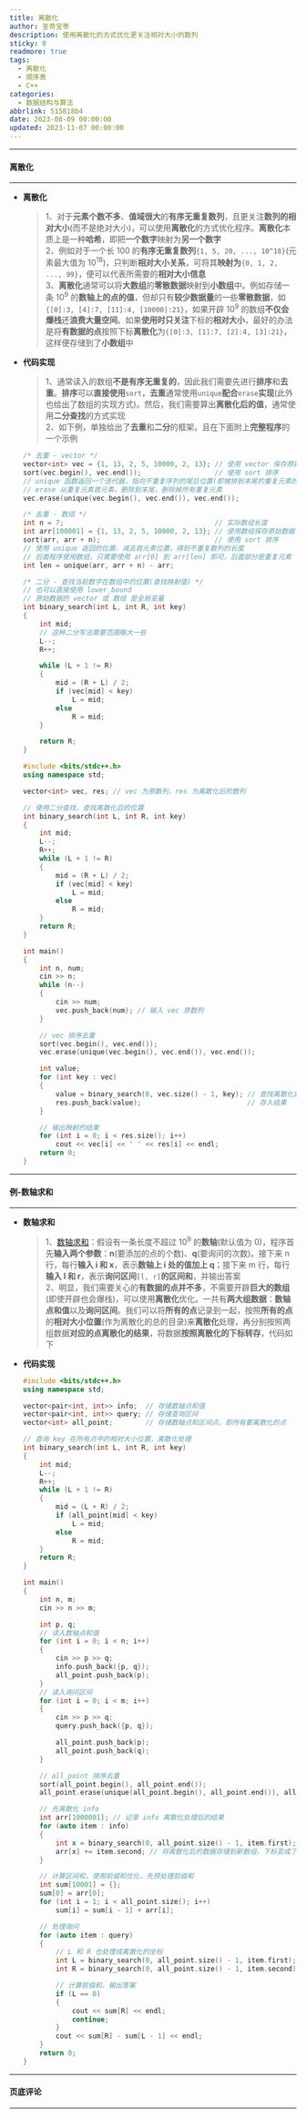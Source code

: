 ```yaml
---
title: 离散化
author: 圣奇宝枣
description: 使用离散化的方式优化更关注相对大小的数列
sticky: 0
readmore: true
tags:
  - 离散化
  - 顺序表
  - C++
categories:
  - 数据结构与算法
abbrlink: 515818b4
date: 2023-08-09 00:00:00
updated: 2023-11-07 00:00:00
---
```


---

#### **离散化**

---

- **离散化**

  > 1、对于**元素个数不多**、**值域很大**的**有序无重复数列**，且更关注**数列的相对大小**(而不是绝对大小)，可以使用**离散化**的方式优化程序。**离散化**本质上是一种**哈希**，即把**一个数字**映射为**另一个数字**  
  > 2、例如对于一个长 100 的**有序无重复数列**`{1, 5, 20, ..., 10^18}`(元素最大值为 10<sup>18</sup>)，只判断**相对大小关系**，可将其**映射为**`{0, 1, 2, ..., 99}`，便可以代表所需要的**相对大小信息**  
  > 3、**离散化**通常可以将**大数组**的**零散数据**映射到**小数组**中。例如存储一条 10<sup>9</sup> 的**数轴上的点的值**，但却只有**较少数据量**的一些**零散数据**，如`{[0]:3, [4]:7, [11]:4, [10000]:21}`，如果开辟 10<sup>9</sup> 的数组**不仅会爆栈**还**浪费大量空间**。如果**使用时只关注**下标的**相对大小**，最好的办法是将**有数据的点**按照下标**离散化**为`{[0]:3, [1]:7, [2]:4, [3]:21}`，这样便存储到了**小数组**中

<!-- more -->

- **代码实现**

  > 1、通常读入的数组**不是有序无重复的**，因此我们需要先进行**排序**和**去重**。**排序**可以**直接使用**`sort`，**去重**通常使用`unique`**配合**`erase`**实现**(此外也给出了数组的实现方式)。然后，我们需要算出**离散化后的值**，通常使用**二分查找**的方式实现  
  > 2、如下例，单独给出了**去重**和**二分**的框架。且在下面附上**完整程序**的一个示例

  ```cpp
  /* 去重 - vector */
  vector<int> vec = {1, 13, 2, 5, 10000, 2, 13}; // 使用 vector 保存原始数据
  sort(vec.begin(), vec.end());                  // 使用 sort 排序
  // unique 函数返回一个迭代器，指向不重复序列的尾后位置(即被排到末尾的重复元素的首元素位置)
  // erase 从重复元素首元素，删除到末尾，删除掉所有重复元素
  vec.erase(unique(vec.begin(), vec.end()), vec.end());

  /* 去重 - 数组 */
  int n = 7;                                     // 实际数组长度
  int arr[100001] = {1, 13, 2, 5, 10000, 2, 13}; // 使用数组保存原始数据
  sort(arr, arr + n);                            // 使用 sort 排序
  // 使用 unique 返回的位置，减去首元素位置，得到不重复数列的长度
  // 后面程序使用数组，只需要使用 arr[0] 到 arr[len] 即可，后面部分是重复元素
  int len = unique(arr, arr + n) - arr;

  /* 二分 - 查找当前数字在数组中的位置(查找映射值) */
  // 也可以直接使用 lower_bound
  // 原始数据的 vector 或 数组 是全局变量
  int binary_search(int L, int R, int key)
  {
      int mid;
      // 这种二分写法需要范围略大一些
      L--;
      R++;

      while (L + 1 != R)
      {
          mid = (R + L) / 2;
          if (vec[mid] < key)
              L = mid;
          else
              R = mid;
      }

      return R;
  }
  ```

  ```cpp
  #include <bits/stdc++.h>
  using namespace std;

  vector<int> vec, res; // vec 为原数列，res 为离散化后的数列

  // 使用二分查找，查找离散化后的位置
  int binary_search(int L, int R, int key)
  {
      int mid;
      L--;
      R++;
      while (L + 1 != R)
      {
          mid = (R + L) / 2;
          if (vec[mid] < key)
              L = mid;
          else
              R = mid;
      }
      return R;
  }

  int main()
  {
      int n, num;
      cin >> n;
      while (n--)
      {
          cin >> num;
          vec.push_back(num); // 输入 vec 原数列
      }

      // vec 排序去重
      sort(vec.begin(), vec.end());
      vec.erase(unique(vec.begin(), vec.end()), vec.end());

      int value;
      for (int key : vec)
      {
          value = binary_search(0, vec.size() - 1, key); // 查找离散化后的值
          res.push_back(value);                          // 存入结果
      }

      // 输出映射的结果
      for (int i = 0; i < res.size(); i++)
          cout << vec[i] << ' ' << res[i] << endl;
      return 0;
  }
  ```

---

#### **例-数轴求和**

---

- **数轴求和**

  > 1、[数轴求和](https://www.starrycoding.com/problem/63)：假设有一条长度不超过 10<sup>9</sup> 的**数轴**(默认值为 0)，程序首先**输入两个参数**：**n**(要添加的点的个数)、**q**(要询问的次数)。接下来 n 行，每行**输入 i 和 x**，表示**数轴上 i 处的值加上 q**；接下来 m 行，每行**输入 l 和 r**，表示**询问区间**`[l, r]`**的区间和**，并输出答案  
  > 2、明显，我们需要关心的**有数据的点并不多**，不需要开辟**巨大的数组**(即使开辟也会爆栈)，可以使用**离散化**优化。一共有**两大组数据**：**数轴点和值**以及**询问区间**。我们可以将**所有的点**记录到一起，按照**所有的点**的**相对大小位置**(作为离散化的总的目录)来**离散化**处理，再分别按照两组数据**对应的点离散化的结果**，将数据**按照离散化的下标转存**，代码如下

- **代码实现**

  ```cpp
  #include <bits/stdc++.h>
  using namespace std;

  vector<pair<int, int>> info;  // 存储数轴点和值
  vector<pair<int, int>> query; // 存储查询区间
  vector<int> all_point;        // 存储数轴点和区间点，即所有要离散化的点

  // 查询 key 在所有点中的相对大小位置，离散化处理
  int binary_search(int L, int R, int key)
  {
      int mid;
      L--;
      R++;
      while (L + 1 != R)
      {
          mid = (L + R) / 2;
          if (all_point[mid] < key)
              L = mid;
          else
              R = mid;
      }
      return R;
  }

  int main()
  {
      int n, m;
      cin >> n >> m;

      int p, q;
      // 读入数轴点和值
      for (int i = 0; i < n; i++)
      {
          cin >> p >> q;
          info.push_back({p, q});
          all_point.push_back(p);
      }
      // 读入询问区间
      for (int i = 0; i < m; i++)
      {
          cin >> p >> q;
          query.push_back({p, q});

          all_point.push_back(p);
          all_point.push_back(q);
      }

      // all_point 排序去重
      sort(all_point.begin(), all_point.end());
      all_point.erase(unique(all_point.begin(), all_point.end()), all_point.end());

      // 先离散化 info
      int arr[1000001]; // 记录 info 离散化处理后的结果
      for (auto item : info)
      {
          int x = binary_search(0, all_point.size() - 1, item.first); // 计算坐标离散化后的坐标
          arr[x] += item.second; // 将离散化后的数据存储到新数组，下标变成了离散化的下标
      }

      // 计算区间和，使用前缀和优化，先预处理前缀和
      int sum[10001] = {};
      sum[0] = arr[0];
      for (int i = 1; i < all_point.size(); i++)
          sum[i] = sum[i - 1] + arr[i];

      // 处理询问
      for (auto item : query)
      {
          // L 和 R 也处理成离散化的坐标
          int L = binary_search(0, all_point.size() - 1, item.first);
          int R = binary_search(0, all_point.size() - 1, item.second);

          // 计算前缀和，输出答案
          if (L == 0)
          {
              cout << sum[R] << endl;
              continue;
          }
          cout << sum[R] - sum[L - 1] << endl;
      }
      return 0;
  }
  ```

---

#### **页底评论**

---
